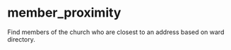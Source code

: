 # member_proximity
Find members of the church who are closest to an address based on ward directory.
